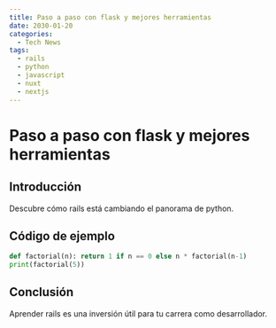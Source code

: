 ```yaml
---
title: Paso a paso con flask y mejores herramientas
date: 2030-01-20
categories:
  - Tech News
tags:
  - rails
  - python
  - javascript
  - nuxt
  - nextjs
---
```


# Paso a paso con flask y mejores herramientas

## Introducción

Descubre cómo rails está cambiando el panorama de python.

## Código de ejemplo

```python
def factorial(n): return 1 if n == 0 else n * factorial(n-1)
print(factorial(5))
```

## Conclusión

Aprender rails es una inversión útil para tu carrera como desarrollador.